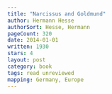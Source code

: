 ```yaml
---
title: "Narcissus and Goldmund"
author: Hermann Hesse
authorSort: Hesse, Hermann
pageCount: 320
date: 2014-01-01
written: 1930
stars: 4
layout: post
category: book
tags: read unreviewed
mapping: Germany, Europe
---
```

